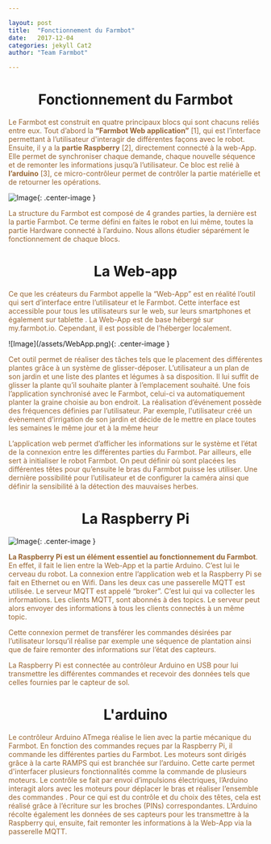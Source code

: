 ```yaml
---

layout: post
title:  "Fonctionnement du Farmbot"
date:   2017-12-04
categories: jekyll Cat2
author: "Team Farmbot"

---
```


<h1 align = "center"> Fonctionnement du Farmbot </h1>

<p> <font color= "#996633">
Le Farmbot est construit en quatre principaux blocs qui sont chacuns reliés entre eux. 
Tout d’abord la <strong>“Farmbot Web application”</strong> [1], qui est l’interface permettant à l’utilisateur d'interagir de différentes façons avec le robot. Ensuite, il y a la <strong>partie Raspberry</strong> [2], directement connecté à la web-App. Elle permet de synchroniser chaque demande, chaque nouvelle séquence et de remonter les informations jusqu’à l’utilisateur. Ce bloc est relié à <strong>l’arduino</strong> [3], ce micro-contrôleur permet de contrôler la partie matérielle et de retourner les opérations. </font> 
</p>

![Image](/assets/FonctionnementFarmbot.png){: .center-image }

<p> <font color= "#996633">
La structure du Farmbot est composé de 4 grandes parties, la dernière est la partie Farmbot. Ce terme défini en faites le robot en lui même, toutes la partie Hardware connecté à l’arduino.
Nous allons étudier séparément le fonctionnement de chaque blocs.</font>
</p>

<h1 align = "center"> La Web-app </h1>

<p> <font color= "#996633">
Ce que les créateurs du Farmbot appelle la “Web-App” est en réalité l’outil qui sert d’interface entre l’utilisateur et le Farmbot. Cette interface est accessible pour tous les utilisateurs sur le web, sur leurs smartphones et également sur tablette .  La Web-App est de base hébergé sur my.farmbot.io. Cependant, il est possible de l’héberger localement. </font>
</p>
![Image](/assets/WebApp.png){: .center-image }

<p> <font color= "#996633">
Cet outil permet de réaliser des tâches tels que le placement des différentes plantes grâce à un système de glisser-déposer. L’utilisateur a un plan de son jardin et une liste des plantes et légumes à sa disposition. Il lui suffit de glisser la plante qu’il souhaite planter à l’emplacement souhaité. Une fois l’application synchronisé avec le Farmbot, celui-ci va automatiquement planter la graine choisie au bon endroit.
La réalisation d’événement possède des fréquences définies par l’utilisateur. Par exemple, l'utilisateur créé un évènement d’irrigation de son jardin et décide de le mettre en place toutes les semaines le même jour et à la même heur
</font></p>
<p> <font color= "#996633">
L’application web permet d’afficher les informations sur le système et l’état de la connexion entre les différentes parties du Farmbot. Par ailleurs, elle sert à initialiser le robot Farmbot.
On peut définir où sont placées les différentes têtes pour qu’ensuite le bras du Farmbot puisse les utiliser. Une dernière possibilité pour l’utilisateur et de configurer la caméra ainsi que définir la sensibilité à la détection des mauvaises herbes.
</font></p>

<h1 align = "center"> La Raspberry Pi </h1>

![Image](/assets/RPI.jpeg){: .center-image }
<p><font color= "#996633">
<strong>La Raspberry Pi est un élément essentiel au fonctionnement du Farmbot</strong>. En effet, il fait le lien entre la Web-App et la partie Arduino. C’est lui le cerveau du robot. La connexion entre l’application web et la Raspberry Pi se fait en Ethernet ou en Wifi. Dans les deux cas une passerelle MQTT est utilisée. Le serveur MQTT est appelé “broker”. C’est lui qui va collecter les informations. Les clients MQTT, sont abonnés à des topics. Le serveur peut alors envoyer des informations à tous les clients connectés à un même topic.

Cette connexion permet de transférer les commandes désirées par l’utilisateur lorsqu’il réalise par exemple une séquence de plantation ainsi que de faire remonter des informations sur l’état des capteurs.


La Raspberry Pi est connectée au contrôleur Arduino en USB pour lui transmettre les différentes commandes et recevoir des données tels que celles fournies par le capteur de sol.
</font></p>

<h1 align = "center"> L'arduino </h1>

<p><font color ="#996633">
Le contrôleur Arduino ATmega réalise le lien avec la partie mécanique du Farmbot. En fonction des commandes reçues par la Raspberry Pi, il commande les différentes parties du Farmbot. Les moteurs sont dirigés grâce à la carte RAMPS qui est branchée sur l’arduino. Cette carte permet d'interfacer plusieurs fonctionnalités comme la commande de plusieurs moteurs. Le contrôle se fait par envoi d’impulsions électriques, l’Arduino interagit alors avec les moteurs pour déplacer le bras et réaliser l’ensemble des commandes . Pour ce qui est du contrôle et du choix des têtes, cela est réalisé grâce à l’écriture sur les broches (PINs) correspondantes. L’Arduino récolte également les données de ses capteurs pour les transmettre à la Raspberry qui, ensuite, fait remonter les informations à la Web-App via la passerelle MQTT.
</font></p>

